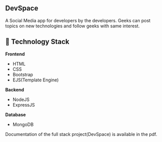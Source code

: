##  DevSpace
A Social Media app for developers by the developers. Geeks can post topics on new technologies and follow geeks with same interest.


## 🏁 Technology Stack

**Frontend**
* HTML
* CSS
* Bootstrap
* EJS(Template Engine)

**Backend**
* NodeJS
* ExpressJS

**Database**
* MongoDB


Documentation of the full stack project(DevSpace) is available in the pdf.